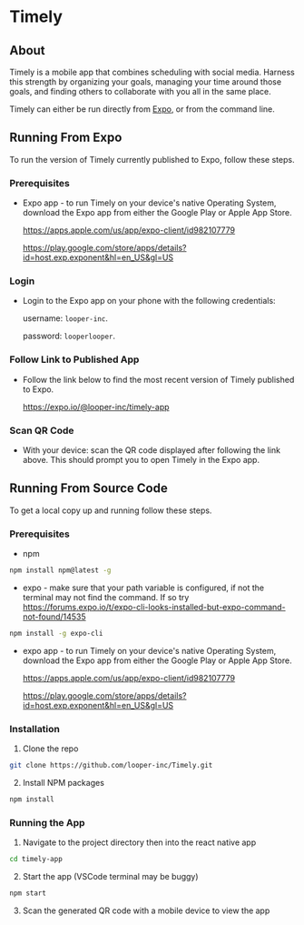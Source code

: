 # Timely

## About

Timely is a mobile app that combines scheduling with social media. Harness this strength by organizing your goals, managing your time around those goals, and finding others to collaborate with you all in the same place.

Timely can either be run directly from [Expo](https://expo.io/), or from the command line.

<!-- From Expo -->
## Running From Expo

To run the version of Timely currently published to Expo, follow these steps.

### Prerequisites

* Expo app - to run Timely on your device's native Operating System, download the Expo app from either the Google Play or Apple App Store.
  
  https://apps.apple.com/us/app/expo-client/id982107779

  https://play.google.com/store/apps/details?id=host.exp.exponent&hl=en_US&gl=US
  
 ### Login
 
 * Login to the Expo app on your phone with the following credentials:
 
   username: `looper-inc`.
   
   password:       `looperlooper`. 
 
 ### Follow Link to Published App

* Follow the link below to find the most recent version of Timely published to Expo.

  https://expo.io/@looper-inc/timely-app
  
 ### Scan QR Code
 
 * With your device: scan the QR code displayed after following the link above. This should prompt you to open Timely in the Expo app.

 

<!-- From Source Code -->
## Running From Source Code

To get a local copy up and running follow these steps.

### Prerequisites

* npm
```sh
npm install npm@latest -g
```

* expo - make sure that your path variable is configured, if not the terminal may not find the command. If so try https://forums.expo.io/t/expo-cli-looks-installed-but-expo-command-not-found/14535

```sh
npm install -g expo-cli
```

* expo app - to run Timely on your device's native Operating System, download the Expo app from either the Google Play or Apple App Store.
  
  https://apps.apple.com/us/app/expo-client/id982107779

  https://play.google.com/store/apps/details?id=host.exp.exponent&hl=en_US&gl=US

### Installation

1. Clone the repo
```sh
git clone https://github.com/looper-inc/Timely.git
```
2. Install NPM packages
```sh
npm install
```

### Running the App

1. Navigate to the project directory then into the react native app
```sh
cd timely-app
```
2. Start the app (VSCode terminal may be buggy)
```sh
npm start
```
3. Scan the generated QR code with a mobile device to view the app

